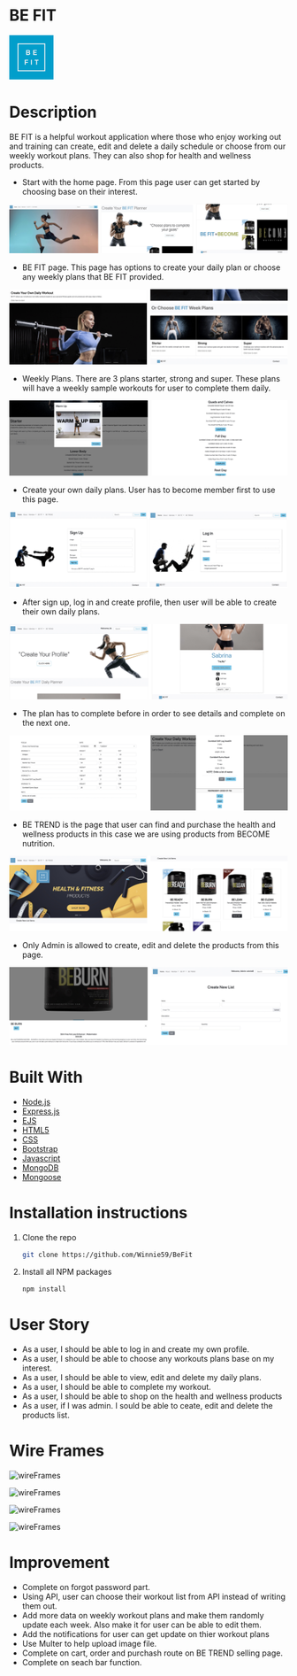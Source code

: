 # BE FIT
  <a href="https://github.com/Winnie59/BeFit">
    <img src="public/images/befit.jpeg" alt="Logo" width="80" height="80">
  </a>

# Description 
BE FIT is a helpful workout application where those who enjoy working out and training can create, edit and delete a daily schedule  or choose from our weekly workout plans. They can also shop for health and wellness products.

* Start with the home page. From this page user can get started by choosing base on their interest.

![home](public/images/readme/read1.jpeg)

* BE FIT page. This page has options to create your daily plan or choose any weekly plans that BE FIT provided.

![befit](public/images/readme/read2.jpeg)

* Weekly Plans. There are 3 plans starter, strong and super. These plans will have a weekly sample workouts for user to complete them daily.

![weekly](public/images/readme/read3.jpeg)

* Create your own daily plans. User has to become member first to use this page. 

![daily](public/images/readme/read4.jpeg)

* After sign up, log in and create profile, then user will be able to create their own daily plans.

![daily](public/images/readme/read5.jpeg)

* The plan has to complete before in order to see details and complete on the next one.

![daily](public/images/readme/read6.jpeg)

* BE TREND is the page that user can find and purchase the health and wellness products in this case we are using products from BECOME nutrition. 

![betrend](public/images/readme/read7.jpeg)

* Only Admin is allowed to create, edit and delete the products from this page.

![betrend](public/images/readme/read8.jpeg)

# Built With
* [Node.js](https://nodejs.org/)
* [Express.js](https://expressjs.org/)
* [EJS](https://ejs.co/)
* [HTML5](https://svelte.dev/)
* [CSS](https://sass-lang.com/)
* [Bootstrap](https://getbootstrap.com)
* [Javascript](https://developer.mozilla.org/en-US/docs/Web/JavaScript)
* [MongoDB](https://www.mongodb.com)
* [Mongoose](https://mongoosejs.com)

# Installation instructions
1. Clone the repo
   ```sh
   git clone https://github.com/Winnie59/BeFit
   ```
2. Install all NPM packages
   ```sh
   npm install

# User Story
- As a user, I should be able to log in and create my own profile.
- As a user, I should be able to choose any workouts plans base on my interest.
- As a user, I should be able to view, edit and delete my daily plans.
- As a user, I should be able to complete my workout.
- As a user, I should be able to shop on the health and wellness products
- As a user, if I was admin. I sould be able to ceate, edit and delete the products list.

# Wire Frames
![wireFrames](public/images/readme/wire1.jpeg)

![wireFrames](public/images/readme/wire2.jpeg)

![wireFrames](public/images/readme/wire3.jpeg)

![wireFrames](public/images/readme/wire4.jpeg)

# Improvement
- Complete on forgot password part.
- Using API, user can choose their workout list from API instead of writing them out.
- Add more data on weekly workout plans and make them randomly update each week. Also make it for user can be able to edit them.
- Add the notifications for user can get update on thier workout plans
- Use Multer to help upload image file.
- Complete on cart, order and purchash route on BE TREND selling page.
- Complete on seach bar function.
